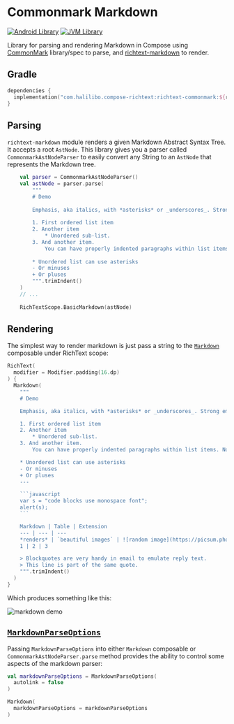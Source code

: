# Commonmark Markdown

[![Android Library](https://img.shields.io/badge/Platform-Android-green.svg?style=for-the-badge)](https://developer.android.com/studio/build/dependencies)
[![JVM Library](https://img.shields.io/badge/Platform-JVM-red.svg?style=for-the-badge)](https://kotlinlang.org/docs/mpp-intro.html)

Library for parsing and rendering Markdown in Compose using [CommonMark](https://github.com/commonmark/commonmark-java)
library/spec to parse, and [richtext-markdown](../richtext-markdown/) to render.

## Gradle

```kotlin
dependencies {
  implementation("com.halilibo.compose-richtext:richtext-commonmark:${richtext_version}")
}
```

## Parsing

`richtext-markdown` module renders a given Markdown Abstract Syntax Tree. It accepts a root 
`AstNode`. This library gives you a parser called `CommonmarkAstNodeParser` to easily convert any 
String to an `AstNode` that represents the Markdown tree.

```kotlin
    val parser = CommonmarkAstNodeParser()
    val astNode = parser.parse(
        """
        # Demo
        
        Emphasis, aka italics, with *asterisks* or _underscores_. Strong emphasis, aka bold, with **asterisks** or __underscores__. Combined emphasis with **asterisks and _underscores_**. [Links with two blocks, text in square-brackets, destination is in parentheses.](https://www.example.com). Inline `code` has `back-ticks around` it.
        
        1. First ordered list item
        2. Another item
            * Unordered sub-list.
        3. And another item.
            You can have properly indented paragraphs within list items. Notice the blank line above, and the leading spaces (at least one, but we'll use three here to also align the raw Markdown).
        
        * Unordered list can use asterisks
        - Or minuses
        + Or pluses
        """.trimIndent()
    )
    // ...
  
    RichTextScope.BasicMarkdown(astNode)
```

## Rendering

The simplest way to render markdown is just pass a string to the [`Markdown`](../api/richtext-commonmark/com.halilibo.richtext.markdown/-markdown.html)
composable under RichText scope:

~~~kotlin
RichText(
  modifier = Modifier.padding(16.dp)
) {
  Markdown(
    """
    # Demo

    Emphasis, aka italics, with *asterisks* or _underscores_. Strong emphasis, aka bold, with **asterisks** or __underscores__. Combined emphasis with **asterisks and _underscores_**. [Links with two blocks, text in square-brackets, destination is in parentheses.](https://www.example.com). Inline `code` has `back-ticks around` it.

    1. First ordered list item
    2. Another item
        * Unordered sub-list.
    3. And another item.
        You can have properly indented paragraphs within list items. Notice the blank line above, and the leading spaces (at least one, but we'll use three here to also align the raw Markdown).

    * Unordered list can use asterisks
    - Or minuses
    + Or pluses
    ---

    ```javascript
    var s = "code blocks use monospace font";
    alert(s);
    ```

    Markdown | Table | Extension
    --- | --- | ---
    *renders* | `beautiful images` | ![random image](https://picsum.photos/seed/picsum/400/400 "Text 1")
    1 | 2 | 3

    > Blockquotes are very handy in email to emulate reply text.
    > This line is part of the same quote.
    """.trimIndent()
  )
}
~~~

Which produces something like this:

![markdown demo](img/markdown-demo.png)

## [`MarkdownParseOptions`](../api/richtext-commonmark/com.halilibo.richtext.commonmark/-markdown-parse-options.html)

Passing `MarkdownParseOptions` into either `Markdown` composable or `CommonmarkAstNodeParser.parse` method provides the ability to control some aspects of the markdown parser:

```kotlin
val markdownParseOptions = MarkdownParseOptions(
  autolink = false
)

Markdown(
  markdownParseOptions = markdownParseOptions
)
```
